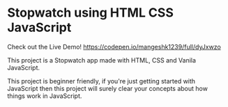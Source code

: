 # Stopwatch using HTML CSS JavaScript
Check out the Live Demo! https://codepen.io/mangeshk1239/full/dyJxwzo


This project is a Stopwatch app made with HTML, CSS and Vanila JavaScript.

This project is beginner friendly, if you're just getting started with JavaScript then this project will surely clear your concepts about how things work in JavaScript.

